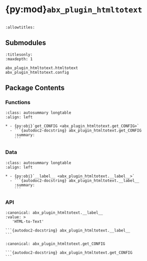 # {py:mod}`abx_plugin_htmltotext`

```{py:module} abx_plugin_htmltotext
```

```{autodoc2-docstring} abx_plugin_htmltotext
:allowtitles:
```

## Submodules

```{toctree}
:titlesonly:
:maxdepth: 1

abx_plugin_htmltotext.htmltotext
abx_plugin_htmltotext.config
```

## Package Contents

### Functions

````{list-table}
:class: autosummary longtable
:align: left

* - {py:obj}`get_CONFIG <abx_plugin_htmltotext.get_CONFIG>`
  - ```{autodoc2-docstring} abx_plugin_htmltotext.get_CONFIG
    :summary:
    ```
````

### Data

````{list-table}
:class: autosummary longtable
:align: left

* - {py:obj}`__label__ <abx_plugin_htmltotext.__label__>`
  - ```{autodoc2-docstring} abx_plugin_htmltotext.__label__
    :summary:
    ```
````

### API

````{py:data} __label__
:canonical: abx_plugin_htmltotext.__label__
:value: >
   'HTML-to-Text'

```{autodoc2-docstring} abx_plugin_htmltotext.__label__
```

````

````{py:function} get_CONFIG()
:canonical: abx_plugin_htmltotext.get_CONFIG

```{autodoc2-docstring} abx_plugin_htmltotext.get_CONFIG
```
````
